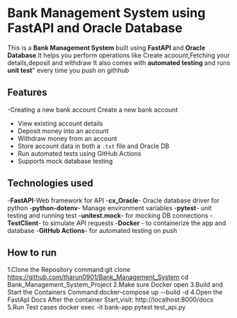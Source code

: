 # Bank Management System using FastAPI and Oracle Database
This is a **Bank Management System** built using **FastAPI** and **Oracle Database**.It helps you perform operations like Create acoount,Fetching your details,deposit and withdraw
It also comes with **automated testing** and runs **unit test**" every time you push on githhub

## Features

-Creating a new bank account
 Create a new bank account
- View existing account details
- Deposit money into an account
- Withdraw money from an account
- Store account data in both a `.txt` file and Oracle DB
- Run automated tests using GitHub Actions
- Supports mock database testing

## Technologies used

-**FastAPI**-Web framework for API
-**cx_Oracle**- Oracle database driver for python
-**python-dotenv**- Manage environment variables
-**pytest**- unit testing and running test
-**unitest.mock**- for mocking DB connections
-**TestClient**- to simulate API requests
-**Docker** - to containerize the app and database
-**GitHub Actions**- for automated testing on push

## How to run
1.Clone the Repository
 command:git clone https://github.com/tharun0901/Bank_Management_System
 cd Bank_Management_System_Project
2.Make sure Docker open
3.Build and Start the Containers
 Command:docker-compose up --build -d
4.Open the FastApI Docs
  After the container Start,visit:
  http://localhost:8000/docs
5.Run Test cases
  docker exec -it bank-app pytest test_api.py




